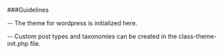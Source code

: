 ###Guidelines

-- The theme for wordpress is initialized here.

-- Custom post types and taxonomies can be created in the class-theme-init.php file.